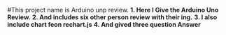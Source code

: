 #This project name is Arduino unp review.
**1. Here I Give the Arduino Uno Review.**
**2. And includes six other person review with their ing.**
**3. I also include chart feon rechart.js**
**4. And gived three question Answer**